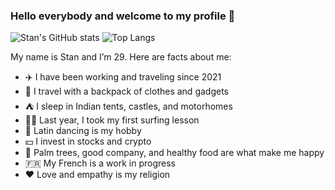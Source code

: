 ### Hello everybody and welcome to my profile 👋

![Stan's GitHub stats](https://github-readme-stats.vercel.app/api?username=stanyakimov&show_icons=true&theme=shadow_blue)
![Top Langs](https://github-readme-stats.vercel.app/api/top-langs?username=stanyakimov&layout=compact&langs_count=8&card_width=320)


My name is Stan and I’m 29. 
Here are facts about me:
- ✈️ I have been working and traveling since 2021
- 🎒 I travel with a backpack of clothes and gadgets
- ⛺️ I sleep in Indian tents, castles, and motorhomes
- 🏄‍♂️ Last year, I took my first surfing lesson
- 💃 Latin dancing is my hobby
- 💵 I invest in stocks and crypto
- 🌴 Palm trees, good company, and healthy food are what make me happy
- 🇫🇷 My French is a work in progress
- ❤ Love and empathy is my religion 

<!--
- 🔭 I’m currently working on ...
- 🌱 I’m currently learning ...
- 👯 I’m looking to collaborate on projects in non-profit, volunteering and giving
- 🤔 I’m looking for help ...
- 💬 Ask me about ...
- 📫 How to reach me: stanyakimov@icloud.com
- 😄 Pronouns: ...
- ⚡ Fun fact: ...
--->
